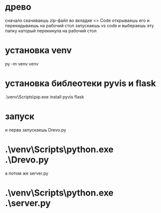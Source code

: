 # древо 
сначало скачиваешь zip-файл во вкладке <> Code открываешь его и перекидываешь на рабочий стол 
запускаешь vs code и выбераешь эту папку каторый перекинула на рабочий стол 
# установка venv 
py -m venv venv
# установка библеотеки pyvis и flask
 .\venv\Scripts\pip.exe install pyvis flask
# запуск
и перва запускаешь Drevo.py 
# .\venv\Scripts\python.exe .\Drevo.py
а потом же server.py
# .\venv\Scripts\python.exe .\server.py
